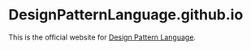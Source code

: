 # DesignPatternLanguage.github.io
This is the official website for [Design Pattern Language](https://designpatternlanguage.github.io/).
